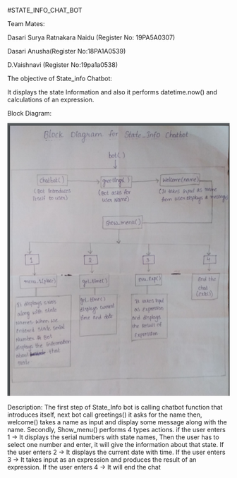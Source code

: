 #STATE_INFO_CHAT_BOT

Team Mates:

Dasari Surya Ratnakara Naidu (Register No: 19PA5A0307)

Dasari Anusha(Register No:18PA1A0539)

D.Vaishnavi (Register No:19pa1a0538)

The objective of State_info Chatbot:

It displays the state Information and also it performs datetime.now() and calculations of an expression.

Block Diagram: 


![](BLOCK.PNG)


Description: The first step of State_Info bot is calling chatbot function that introduces itself, next bot call greetings() it asks for the name then, welcome() takes a name as input and display some message along with the name. Secondly, Show_menu() performs 4 types actions. if the user enters 1 -> It displays the serial numbers with state names, Then the user has to select one number and enter, it will give the information about that state. If the user enters 2 -> It displays the current date with time. If the user enters 3 -> It takes input as an expression and produces the result of an expression. If the user enters 4 -> It will end the chat
